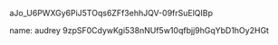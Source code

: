 aJo_U6PWXGy6PiJ5TOqs6ZFf3ehhJQV-09frSuElQIBp

name: audrey
9zpSF0CdywKgi538nNUf5w10qfbjj9hGqYbD1hOy2HGt